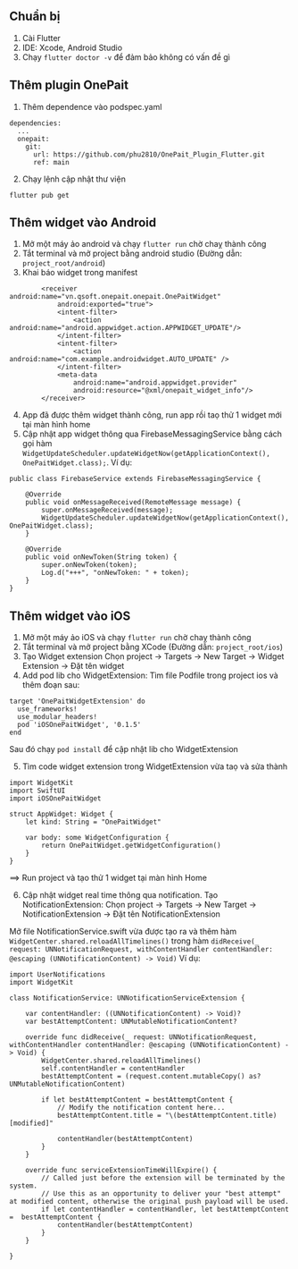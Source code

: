 ## Chuẩn bị
1. Cài Flutter
2. IDE: Xcode, Android Studio
3. Chạy `flutter doctor -v` để đảm bảo không có vấn đề gì
## Thêm plugin OnePait
1. Thêm dependence vào podspec.yaml

```
dependencies:
  ...
  onepait:
    git:
      url: https://github.com/phu2810/OnePait_Plugin_Flutter.git
      ref: main
``` 
2. Chạy lệnh cập nhật thư viện

```
flutter pub get
```
## Thêm widget vào Android
1. Mở một máy ảo android và chạy `flutter run` chờ chaỵ thành công
2. Tắt terminal và mở project bằng android studio (Đường dẫn: `project_root/android`)
3. Khai báo widget trong manifest
```
        <receiver android:name="vn.qsoft.onepait.onepait.OnePaitWidget"
            android:exported="true">
            <intent-filter>
                <action android:name="android.appwidget.action.APPWIDGET_UPDATE"/>
            </intent-filter>
            <intent-filter>
                <action android:name="com.example.androidwidget.AUTO_UPDATE" />
            </intent-filter>
            <meta-data
                android:name="android.appwidget.provider"
                android:resource="@xml/onepait_widget_info"/>
        </receiver>
```
4. App đã được thêm widget thành công, run app rồi taọ thử 1 widget mới tại màn hình home
5. Cập nhật app widget thông qua FirebaseMessagingService bằng cách gọi hàm `WidgetUpdateScheduler.updateWidgetNow(getApplicationContext(), OnePaitWidget.class);`. Ví dụ:
```
public class FirebaseService extends FirebaseMessagingService {

    @Override
    public void onMessageReceived(RemoteMessage message) {
        super.onMessageReceived(message);
        WidgetUpdateScheduler.updateWidgetNow(getApplicationContext(), OnePaitWidget.class);
    }

    @Override
    public void onNewToken(String token) {
        super.onNewToken(token);
        Log.d("+++", "onNewToken: " + token);
    }
}
```
## Thêm widget vào iOS
1. Mở một máy ảo iOS và chạy `flutter run` chờ chaỵ thành công
2. Tắt terminal và mở project bằng XCode (Đường dẫn: `project_root/ios`)
3. Tạo Widget extension
Chọn project -> Targets -> New Target -> Widget Extension -> Đặt tên widget
4. Add pod lib cho WidgetExtension: Tìm file Podfile trong project ios và thêm đoạn sau:
```
target 'OnePaitWidgetExtension' do
  use_frameworks!
  use_modular_headers!
  pod 'iOSOnePaitWidget', '0.1.5'
end
```
Sau đó chạy `pod install` để cập nhật lib cho WidgetExtension

5. Tìm code widget extension trong WidgetExtension vừa taọ và sửa thành
```
import WidgetKit
import SwiftUI
import iOSOnePaitWidget

struct AppWidget: Widget {
    let kind: String = "OnePaitWidget"

    var body: some WidgetConfiguration {
        return OnePaitWidget.getWidgetConfiguration()
    }
}
```
==> Run project và tạo thử 1 widget tại màn hình Home

6. Cập nhật widget real time thông qua notification. Tạo NotificationExtension:
Chọn project -> Targets -> New Target -> NotificationExtension -> Đặt tên NotificationExtension

Mở file NotificationService.swift vừa được tạo ra và thêm hàm `WidgetCenter.shared.reloadAllTimelines()` trong hàm `didReceive(_ request: UNNotificationRequest, withContentHandler contentHandler: @escaping (UNNotificationContent) -> Void)`
Ví dụ:

```
import UserNotifications
import WidgetKit

class NotificationService: UNNotificationServiceExtension {

    var contentHandler: ((UNNotificationContent) -> Void)?
    var bestAttemptContent: UNMutableNotificationContent?

    override func didReceive(_ request: UNNotificationRequest, withContentHandler contentHandler: @escaping (UNNotificationContent) -> Void) {
        WidgetCenter.shared.reloadAllTimelines()
        self.contentHandler = contentHandler
        bestAttemptContent = (request.content.mutableCopy() as? UNMutableNotificationContent)
        
        if let bestAttemptContent = bestAttemptContent {
            // Modify the notification content here...
            bestAttemptContent.title = "\(bestAttemptContent.title) [modified]"
            
            contentHandler(bestAttemptContent)
        }
    }
    
    override func serviceExtensionTimeWillExpire() {
        // Called just before the extension will be terminated by the system.
        // Use this as an opportunity to deliver your "best attempt" at modified content, otherwise the original push payload will be used.
        if let contentHandler = contentHandler, let bestAttemptContent =  bestAttemptContent {
            contentHandler(bestAttemptContent)
        }
    }

}

```